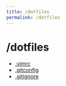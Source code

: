 ```yaml
---
title: /dotfiles
permalink: /dotfiles
---
```


# /dotfiles

- [.vimrc](https://github.com/awflwafl/dotfiles/blob/master/.vimrc)
- [.gitconfig](https://github.com/awflwafl/dotfiles/blob/master/.gitconfig)
- [.gitignore](https://github.com/awflwafl/dotfiles/blob/master/.gitignore)
